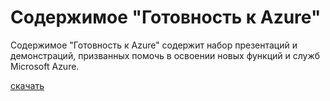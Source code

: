 <div>
<h1>Содержимое "Готовность к Azure"</h1>
<p>Содержимое "Готовность к Azure" содержит набор презентаций и демонстраций, призванных помочь в освоении новых функций и служб Microsoft Azure.</p>
<p><a href="http://go.microsoft.com/fwlink/p/?LinkId=331133" class="solution-cta-link light-font arrowbtn green">скачать</a></p>
</div>

<!---HONumber=July15_HO4-->